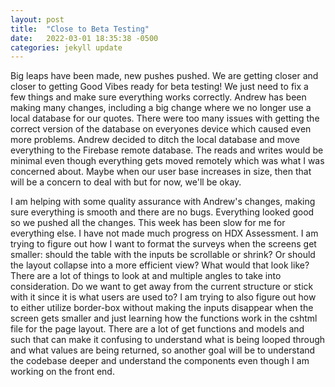 ```yaml
---
layout: post
title:  "Close to Beta Testing"
date:   2022-03-01 18:35:38 -0500
categories: jekyll update
---
```


Big leaps have been made, new pushes pushed. We are getting closer and closer to getting Good Vibes ready for beta testing! We just need to fix a few things and make sure everything works correctly. Andrew has been making many changes, including a big change where we no longer use a local database for our quotes. There were too many issues with getting the correct version of the database on everyones device which caused even more problems. Andrew decided to ditch the local database and move everything to the Firebase remote database. The reads and writes would be minimal even though everything gets moved remotely which was what I was concerned about. Maybe when our user base increases in size, then that will be a concern to deal with but for now, we'll be okay.

I am helping with some quality assurance with Andrew's changes, making sure everything is smooth and there are no bugs. Everything looked good so we pushed all the changes. This week has been slow for me for everything else. I have not made much progress on HDX Assessment. I am trying to figure out how I want to format the surveys when the screens get smaller: should the table with the inputs be scrollable or shrink? Or should the layout collapse into a more efficient view? What would that look like? There are a lot of things to look at and multiple angles to take into consideration. Do we want to get away from the current structure or stick with it since it is what users are used to? I am trying to also figure out how to either utilize border-box without making the inputs disappear when the screen gets smaller and just learning how the functions work in the cshtml file for the page layout. There are a lot of get functions and models and such that can make it confusing to understand what is being looped through and what values are being returned, so another goal will be to understand the codebase deeper and understand the components even though I am working on the front end.